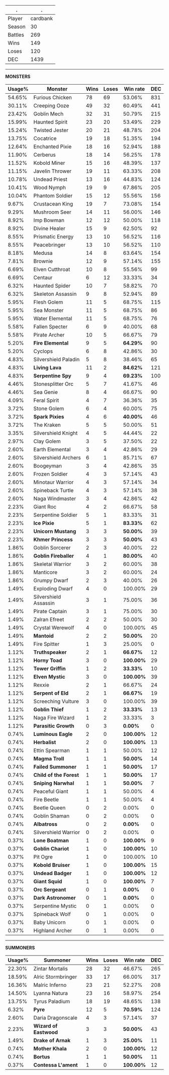 .|.
|-|-
Player|cardbank
Season|30
Battles|269
Wins|149
Loses|120
DEC|1439

---
**MONSTERS**

Usage%|Monster|Wins|Loses|Win rate|DEC|
-|-|-|-|-|-|
54.65%|Furious Chicken|78|69|53.06%|831|
30.11%|Creeping Ooze|49|32|60.49%|441|
23.42%|Goblin Mech|32|31|50.79%|215|
15.99%|Haunted Spirit|23|20|53.49%|229|
15.24%|Twisted Jester|20|21|48.78%|204|
13.75%|Cocatrice|19|18|51.35%|194|
12.64%|Enchanted Pixie|18|16|52.94%|188|
11.90%|Cerberus|18|14|56.25%|178|
11.52%|Kobold Miner|15|16|48.39%|137|
11.15%|Javelin Thrower|19|11|63.33%|208|
10.78%|Undead Priest|13|16|44.83%|124|
10.41%|Wood Nymph|19|9|67.86%|205|
10.04%|Phantom Soldier|15|12|55.56%|156|
9.67%|Crustacean King|19|7|73.08%|154|
9.29%|Mushroom Seer|14|11|56.00%|146|
8.92%|Imp Bowman|12|12|50.00%|118|
8.92%|Divine Healer|15|9|62.50%|92|
8.55%|Prismatic Energy|13|10|56.52%|116|
8.55%|Peacebringer|13|10|56.52%|110|
8.18%|Medusa|14|8|63.64%|154|
7.81%|Brownie|12|9|57.14%|155|
6.69%|Elven Cutthroat|10|8|55.56%|99|
6.69%|Centaur|6|12|33.33%|34|
6.32%|Haunted Spider|10|7|58.82%|70|
6.32%|Skeleton Assassin|9|8|52.94%|89|
5.95%|Flesh Golem|11|5|68.75%|115|
5.95%|Sea Monster|11|5|68.75%|86|
5.95%|Water Elemental|11|5|68.75%|76|
5.58%|Fallen Specter|6|9|40.00%|68|
5.58%|Pirate Archer|10|5|66.67%|79|
5.20%|**Fire Elemental**|9|5|**64.29%**|90|
5.20%|Cyclops|6|8|42.86%|30|
4.83%|Silvershield Paladin|5|8|38.46%|65|
4.83%|**Living Lava**|11|2|**84.62%**|121|
4.83%|**Serpentine Spy**|9|4|**69.23%**|100|
4.46%|Stonesplitter Orc|5|7|41.67%|46|
4.46%|Sea Genie|8|4|66.67%|90|
4.09%|Feral Spirit|4|7|36.36%|35|
3.72%|Stone Golem|6|4|60.00%|75|
3.72%|**Spark Pixies**|4|6|**40.00%**|46|
3.72%|The Kraken|5|5|50.00%|51|
3.35%|Silvershield Knight|4|5|44.44%|22|
2.97%|Clay Golem|3|5|37.50%|22|
2.60%|Earth Elemental|3|4|42.86%|29|
2.60%|Silvershield Archers|6|1|85.71%|67|
2.60%|Boogeyman|3|4|42.86%|35|
2.60%|Frozen Soldier|4|3|57.14%|43|
2.60%|Minotaur Warrior|4|3|57.14%|34|
2.60%|Spineback Turtle|4|3|57.14%|38|
2.60%|Naga Windmaster|3|4|42.86%|42|
2.23%|Giant Roc|4|2|66.67%|58|
2.23%|Serpentine Soldier|5|1|83.33%|31|
2.23%|**Ice Pixie**|5|1|**83.33%**|62|
2.23%|**Unicorn Mustang**|3|3|**50.00%**|39|
2.23%|**Khmer Princess**|3|3|**50.00%**|43|
1.86%|Goblin Sorcerer|2|3|40.00%|22|
1.86%|**Goblin Fireballer**|4|1|**80.00%**|40|
1.86%|Skeletal Warrior|3|2|60.00%|38|
1.86%|Manticore|3|2|60.00%|24|
1.86%|Grumpy Dwarf|2|3|40.00%|26|
1.49%|Exploding Dwarf|4|0|100.00%|29|
1.49%|Silvershield Assassin|3|1|75.00%|36|
1.49%|Pirate Captain|3|1|75.00%|30|
1.49%|Zalran Efreet|2|2|50.00%|30|
1.49%|Crystal Werewolf|4|0|100.00%|45|
1.49%|**Mantoid**|2|2|**50.00%**|20|
1.49%|Fire Spitter|1|3|25.00%|0|
1.12%|**Truthspeaker**|2|1|**66.67%**|12|
1.12%|**Horny Toad**|3|0|**100.00%**|29|
1.12%|**Tower Griffin**|1|2|**33.33%**|10|
1.12%|**Elven Mystic**|3|0|**100.00%**|39|
1.12%|Rexxie|2|1|66.67%|24|
1.12%|**Serpent of Eld**|2|1|**66.67%**|19|
1.12%|Screeching Vulture|3|0|100.00%|39|
1.12%|**Goblin Thief**|1|2|**33.33%**|13|
1.12%|Naga Fire Wizard|1|2|33.33%|3|
1.12%|**Parasitic Growth**|0|3|**0.00%**|0|
0.74%|**Luminous Eagle**|2|0|**100.00%**|12|
0.74%|**Herbalist**|2|0|**100.00%**|13|
0.74%|Ettin Spearman|1|1|50.00%|12|
0.74%|**Magma Troll**|1|1|**50.00%**|14|
0.74%|**Failed Summoner**|1|1|**50.00%**|17|
0.74%|**Child of the Forest**|1|1|**50.00%**|17|
0.74%|**Sniping Narwhal**|1|1|**50.00%**|7|
0.74%|Peaceful Giant|1|1|50.00%|4|
0.74%|Fire Beetle|1|1|50.00%|4|
0.74%|Beetle Queen|0|2|0.00%|0|
0.74%|Goblin Shaman|0|2|0.00%|0|
0.74%|**Albatross**|0|2|**0.00%**|0|
0.74%|Silvershield Warrior|0|2|0.00%|0|
0.37%|**Lone Boatman**|1|0|**100.00%**|9|
0.37%|**Goblin Chariot**|1|0|**100.00%**|10|
0.37%|Pit Ogre|1|0|100.00%|10|
0.37%|**Kobold Bruiser**|1|0|**100.00%**|15|
0.37%|**Undead Badger**|1|0|**100.00%**|12|
0.37%|**Giant Squid**|1|0|**100.00%**|7|
0.37%|**Orc Sergeant**|0|1|**0.00%**|0|
0.37%|**Dark Astronomer**|0|1|**0.00%**|0|
0.37%|Serpentine Mystic|0|1|0.00%|0|
0.37%|Spineback Wolf|0|1|0.00%|0|
0.37%|Baby Unicorn|0|1|0.00%|0|
0.37%|Highland Archer|0|1|0.00%|0|

---
**SUMMONERS**

Usage%|Summoner|Wins|Loses|Win rate|DEC|
-|-|-|-|-|-|
22.30%|Zintar Mortalis|28|32|46.67%|265|
18.59%|Alric Stormbringer|33|17|66.00%|317|
16.36%|Malric Inferno|23|21|52.27%|208|
14.50%|Lyanna Natura|23|16|58.97%|254|
13.75%|Tyrus Paladium|18|19|48.65%|138|
6.32%|**Pyre**|12|5|**70.59%**|124|
2.60%|Daria Dragonscale|4|3|57.14%|37|
2.23%|**Wizard of Eastwood**|3|3|**50.00%**|43|
1.49%|**Drake of Arnak**|1|3|**25.00%**|11|
0.74%|**Mother Khala**|2|0|**100.00%**|12|
0.74%|**Bortus**|1|1|**50.00%**|11|
0.37%|**Contessa L'ament**|1|0|**100.00%**|12|
